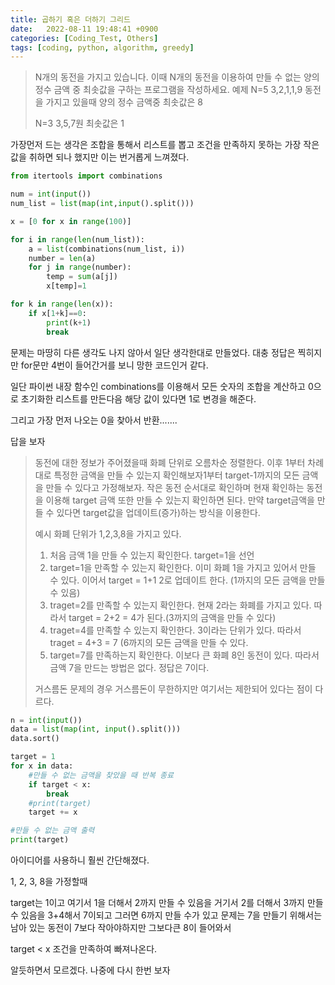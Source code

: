 ```yaml
---
title: 곱하기 혹은 더하기 그리드
date:   2022-08-11 19:48:41 +0900
categories: [Coding_Test, Others]
tags: [coding, python, algorithm, greedy]
---
```


> N개의 동전을 가지고 있습니다. 이때 N개의 동전을 이용하여 만들 수 없는 양의 정수 금액 중 최솟값을 구하는 프로그램을 작성하세요.
> 예제
> N=5
> 3,2,1,1,9 동전을 가지고 있을때 양의 정수 금액중 최솟값은 8
> 
> N=3
> 3,5,7원 최솟값은 1

가장먼저 드는 생각은 조합을 통해서 리스트를 뽑고 조건을 만족하지 못하는 가장 작은 값을 취하면 되나 했지만 이는 번거롭게 느껴졌다.

```py
from itertools import combinations

num = int(input())
num_list = list(map(int,input().split()))

x = [0 for x in range(100)]

for i in range(len(num_list)):
    a = list(combinations(num_list, i))
    number = len(a)
    for j in range(number):
        temp = sum(a[j])
        x[temp]=1

for k in range(len(x)):
    if x[1+k]==0:
        print(k+1)
        break
```

문제는 마땅히 다른 생각도 나지 않아서 일단 생각한대로 만들었다. 대충 정답은 찍히지만  for문만 4번이 들어간거를 보니 망한 코드인거 같다.


일단 파이썬 내장 함수인 combinations를 이용해서 모든 숫자의 조합을 계산하고 0으로 초기화한 리스트를 만든다음 해당 값이 있다면 1로 변경을 해준다.


그리고 가장 먼저 나오는 0을 찾아서 반환.......


답을 보자

 
> 동전에 대한 정보가 주어졌을때 화폐 단위로 오름차순 정렬한다. 이후 1부터 차례대로 특정한 금액을 만들 수 있는지 확인해보자1부터 target-1까지의 모든 금액을 만들 수 있다고 가정해보자. 작은 동전 순서대로 확인하며 현재 확인하는 동전을 이용해 target 금액 또한 만들 수 있는지 확인하면 된다. 만약 target금액을 만들 수 있다면 target값을 업데이트(증가)하는 방식을 이용한다.
> 
> 예시 화폐 단위가 1,2,3,8을 가지고 있다.
> 
> 1. 처음 금액 1을 만들 수 있는지 확인한다. target=1을 선언
> 2. target=1을 만족할 수 있는지 확인한다. 이미 화폐 1을 가지고 있어서 만들 수 있다. 이어서 target = 1+1 2로 업데이트 한다. (1까지의 모든 금액을 만들 수 있음)
> 3. traget=2를 만족할 수 있는지 확인한다. 현재 2라는 화폐를 가지고 있다. 따라서 target = 2+2 = 4가 된다.(3까지의 금액을 만들 수 있다)
> 4. traget=4를 만족할 수 있는지 확인한다. 3이라는 단위가 있다. 따라서 traget = 4+3 = 7 (6까지의 모든 금액을 만들 수 있다.
> 5. target=7를 만족하는지 확인한다. 이보다 큰 화폐 8인 동전이 있다. 따라서 금액 7을 만드는 방법은 없다. 정답은 7이다.
> 
> 거스름돈 문제의 경우 거스름돈이 무한하지만 여기서는 제한되어 있다는 점이 다르다.

```py
n = int(input())
data = list(map(int, input().split()))
data.sort()

target = 1
for x in data:
    #만들 수 없는 금액을 찾았을 때 반복 종료
    if target < x:
        break
    #print(target)
    target += x

#만들 수 없는 금액 출력
print(target)
```
아이디어를 사용하니 훨씬 간단해졌다.

1, 2, 3, 8을 가정할때

target는 1이고 여기서 1을 더해서 2까지 만들 수 있음을 거기서 2를 더해서 3까지 만들 수 있음을 3+4해서 7이되고 그러면 6까지 만들 수가 있고 문제는 7을 만들기 위해서는 남아 있는 동전이 7보다 작아야하지만 그보다큰 8이 들어와서

target < x 조건을 만족하여 빠져나온다.

알듯하면서 모르겠다. 나중에 다시 한번 보자